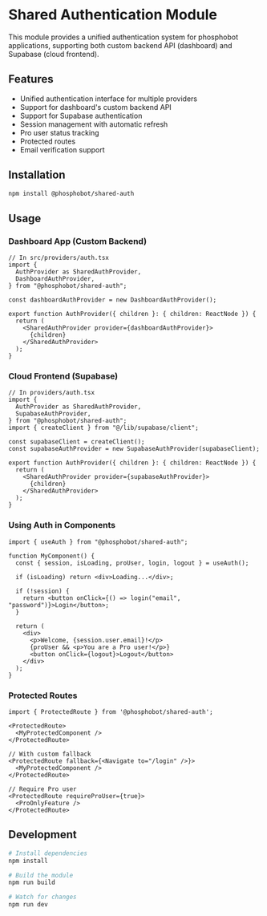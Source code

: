 # Shared Authentication Module

This module provides a unified authentication system for phosphobot applications, supporting both custom backend API (dashboard) and Supabase (cloud frontend).

## Features

- Unified authentication interface for multiple providers
- Support for dashboard's custom backend API
- Support for Supabase authentication
- Session management with automatic refresh
- Pro user status tracking
- Protected routes
- Email verification support

## Installation

```bash
npm install @phosphobot/shared-auth
```

## Usage

### Dashboard App (Custom Backend)

```tsx
// In src/providers/auth.tsx
import {
  AuthProvider as SharedAuthProvider,
  DashboardAuthProvider,
} from "@phosphobot/shared-auth";

const dashboardAuthProvider = new DashboardAuthProvider();

export function AuthProvider({ children }: { children: ReactNode }) {
  return (
    <SharedAuthProvider provider={dashboardAuthProvider}>
      {children}
    </SharedAuthProvider>
  );
}
```

### Cloud Frontend (Supabase)

```tsx
// In providers/auth.tsx
import {
  AuthProvider as SharedAuthProvider,
  SupabaseAuthProvider,
} from "@phosphobot/shared-auth";
import { createClient } from "@/lib/supabase/client";

const supabaseClient = createClient();
const supabaseAuthProvider = new SupabaseAuthProvider(supabaseClient);

export function AuthProvider({ children }: { children: ReactNode }) {
  return (
    <SharedAuthProvider provider={supabaseAuthProvider}>
      {children}
    </SharedAuthProvider>
  );
}
```

### Using Auth in Components

```tsx
import { useAuth } from "@phosphobot/shared-auth";

function MyComponent() {
  const { session, isLoading, proUser, login, logout } = useAuth();

  if (isLoading) return <div>Loading...</div>;

  if (!session) {
    return <button onClick={() => login("email", "password")}>Login</button>;
  }

  return (
    <div>
      <p>Welcome, {session.user.email}!</p>
      {proUser && <p>You are a Pro user!</p>}
      <button onClick={logout}>Logout</button>
    </div>
  );
}
```

### Protected Routes

```tsx
import { ProtectedRoute } from '@phosphobot/shared-auth';

<ProtectedRoute>
  <MyProtectedComponent />
</ProtectedRoute>

// With custom fallback
<ProtectedRoute fallback={<Navigate to="/login" />}>
  <MyProtectedComponent />
</ProtectedRoute>

// Require Pro user
<ProtectedRoute requireProUser={true}>
  <ProOnlyFeature />
</ProtectedRoute>
```

## Development

```bash
# Install dependencies
npm install

# Build the module
npm run build

# Watch for changes
npm run dev
```
